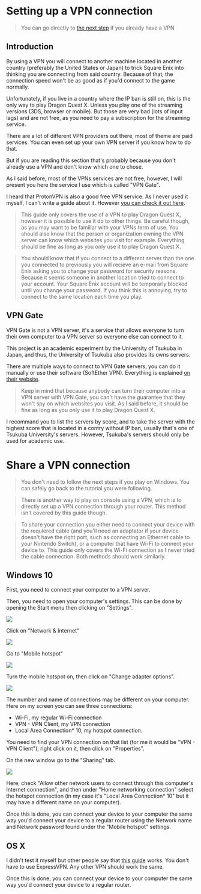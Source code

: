 # Setting up a VPN connection
>You can go directly to [the next step](vpn?id=share-a-vpn-connection) if you already have a VPN

## Introduction
By using a VPN you will connect to another machine located in another country (preferably the United States or Japan) to trick Square Enix into thinking you are connecting from said country.
Because of that, the connection speed won't be as good as if you'd connect to the game normally.

Unfortunately, if you live in a country where the IP ban is still on, this is the only way to play Dragon Quest X. Unless you play one of the streaming versions (3DS, browser or mobile). But those are very bad (lots of input lags) and are not free, as you need to pay a subscription for the streaming service.

There are a lot of different VPN providers out there, most of theme are paid services. You can even set up your own VPN server if you know how to do that. 

But if you are reading this section that's probably because you don't already use a VPN and don't know which one to chose.

As I said before, most of the VPNs services are not free, however, I will present you here the service I use which is called "VPN Gate". 

I heard that ProtonVPN is also a good free VPN service. As I never used it myself, I can't write a guide about it. However [you can check it out here](https://protonvpn.com/).

>This guide only covers the use of a VPN to play Dragon Quest X, however it is possible to use it do to other things. Be careful though, as you may want to be familiar with your VPNs term of use. You should also know that the person or organization owning the VPN server can know which websites you visit for example. Everything should be fine as long as you only use it to play Dragon Quest X.

>You should know that if you connect to a different server than the one you connected to previously you will recieve an e-mail from Square Enix asking you to change your password for security reasons. Because it seems someone in another location tried to connect to your account. 
Your Square Enix account will be temporarly blocked until you change your password. If you think this is annoying, try to connect to the same location each time you play.

## VPN Gate

VPN Gate is not a VPN server, it's a service that allows everyone to turn their own computer to a VPN server so everyone else can connect to it.

This project is an academic experiment by the University of Tsukuba in Japan, and thus, the University of Tsukuba also provides its owns servers.

There are multiple ways to connect to VPN Gate servers, you can do it manually or use their software (SoftEther VPN). Everything is explained [on their website](https://www.vpngate.net/en/howto.aspx).

>Keep in mind that because anybody can turn their computer into a VPN server with VPN Gate, you can't have the guarantee that they won't spy on which websites you visit. As I said before, it should be fine as long as you only use it to play Dragon Quest X.

I recommand you to list the servers by score, and to take the server with the highest score that is located in a contry without IP ban, usually that's one of Tsukuba University's servers. However, Tsukuba's servers should only be used for academic use.

# Share a VPN connection
>You don't need to follow the next steps if you play on Windows. You can safely go back to the tutorial you were following.

>There is another way to play on console using a VPN, which is to directly set up a VPN connection through your router. This method isn't covered by this guide though.

>To share your connection you either need to connect your device with the requiered cable (and you'll need an adaptator if your device doesn't have the right port, such as connecting an Ethernet cable to your Nintendo Switch), or a computer that have Wi-Fi to connect your device to. This guide only covers the Wi-Fi connection as I never tried the cable connection. Both methods should work similarly.

## Windows 10

First, you need to connect your computer to a VPN server.

Then, you need to open your computer's settings. This can be done by opening the Start menu then clicking on "Settings".

![](vpn1.png)

Click on "Network & Internet"

![](vpn2.png)

Go to "Mobile hotspot"

![](vpn3.png)

Turn the mobile hotspot on, then click on "Change adapter options". 

![](vpn4.png)

The number and name of connections may be different on your computer. Here on my screen you can see three connections:

- Wi-Fi, my regular Wi-Fi connection
- VPN - VPN Client, my VPN connection
- Local Area Connection* 10, my hotspot connection.

You need to find your VPN connection on that list (for me it would be "VPN - VPN Client"), right click on it, then click on "Properties". 

On the new window go to the "Sharing" tab.

![](vpn5.png)

Here, check "Allow other network users to connect through this computer's Internet connection", and then under "Home networking connection" select the hotspot connection (in my case it's "Local Area Connection* 10" but it may have a different name on your computer).

Once this is done, you can connect your device to your computer the same way you'd connect your device to a regular router using the Network name and Network password found under the "Mobile hotspot" settings.

## OS X
I didn't test it myself but other people say that [this guide](https://www.expressvpn.com/support/vpn-setup/share-vpn-connection-mac/#setup) works. You don't have to use ExpressVPN. Any other VPN should work the same.

Once this is done, you can connect your device to your computer the same way you'd connect your device to a regular router.